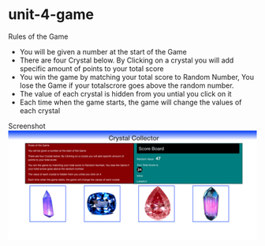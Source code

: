 # unit-4-game

Rules of the Game
 * You will be given a number at the start of the Game
 * There are four Crystal below. By Clicking on a crystal 
    you will add specific amount of points to your total score
 *  You win the game by matching your total score to Random Number, 
    You lose the Game if your totalscrore goes above the random number.
 *   The value of each crystal is hidden from you untial you click on it
 *    Each time when the game starts, the game will change the values of each crystal

 Screenshot 
 ![alt text](https://github.com/rohitchhetri/unit-4-game/blob/master/assets/images/Screenshot.png)
